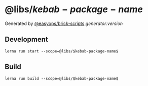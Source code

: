 # @libs/$kebab-package-name$

Generated by [@easyops/brick-scripts] $generator.version$

## Development

`lerna run start --scope=@libs/$kebab-package-name$`

## Build

`lerna run build --scope=@libs/$kebab-package-name$`

[@easyops/brick-scripts]: https://git.easyops.local/anyclouds/next-core/tree/master/packages/brick-scripts
